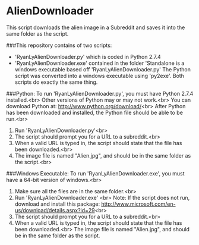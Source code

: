 AlienDownloader
===============
This script downloads the alien image in a Subreddit and saves it into the same folder as the script.

###This repository contains of two scripts:  
- 'RyanLyAlienDownloader.py' which is coded in Python 2.7.4
- 'RyanLyAlienDownloader.exe' contained in the folder 'Standalone is a windows executable
  based off 'RyanLyAlienDownloader.py'
  The Python script was converted into a windows executable using 'py2exe'.
Both scripts do exactly the same thing.

###Python:
To run 'RyanLyAlienDownloader.py', you must have Python 2.7.4 installed.<br\>
Other versions of Python may or may not work.<br\>
You can download Python at: http://www.python.org/download/<br\>
After Python has been downloaded and installed, the Python file should be able to be run.<br\>
1. Run 'RyanLyAlienDownloader.py'<br\>
2. The script should prompt you for a URL to a subreddit.<br\>
3. When a valid URL is typed in, the script should state that the file has been downloaded.<br\>
4. The image file is named "Alien.jpg", and should be in the same folder as the script.<br\>

###Windows Executable:
To run 'RyanLyAlienDownloader.exe', you must have a 64-bit version of windows.<br\>
1. Make sure all the files are in the same folder.<br\>
2. Run 'RyanLyAlienDownloader.exe' <br\>
Note: If the script does not run, download and install this package: http://www.microsoft.com/en-us/download/details.aspx?id=29<br\>
3. The script should prompt you for a URL to a subreddit.<br\>
4. When a valid URL is typed in, the script should state that the file has been downloaded.<br\>
The image file is named "Alien.jpg", and should be in the same folder as the script.
